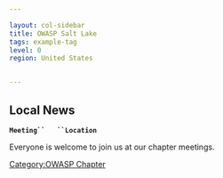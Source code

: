 ```yaml
---

layout: col-sidebar
title: OWASP Salt Lake
tags: example-tag
level: 0
region: United States


---
```

## Local News

**`Meeting``   ``Location`**

Everyone is welcome to join us at our chapter meetings.

[Category:OWASP Chapter](Category:OWASP_Chapter "wikilink")
